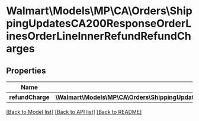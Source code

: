 # Walmart\Models\MP\CA\Orders\ShippingUpdatesCA200ResponseOrderLinesOrderLineInnerRefundRefundCharges

## Properties

Name | Type | Description | Notes
------------ | ------------- | ------------- | -------------
**refundCharge** | [**\Walmart\Models\MP\CA\Orders\ShippingUpdatesCA200ResponseOrderLinesOrderLineInnerRefundRefundChargesRefundChargeInner[]**](ShippingUpdatesCA200ResponseOrderLinesOrderLineInnerRefundRefundChargesRefundChargeInner.md) |  | [optional]


[[Back to Model list]](./) [[Back to API list]](../../../../../README.md#supported-apis) [[Back to README]](../../../../../README.md)
